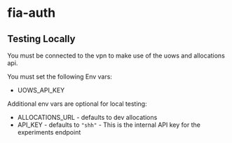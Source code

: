 # fia-auth


## Testing Locally
You must be connected to the vpn to make use of the uows and allocations api.

You must set the following Env vars:

- UOWS_API_KEY

Additional env vars are optional for local testing:
- ALLOCATIONS_URL - defaults to dev allocations
- API_KEY - defaults to `"shh"` - This is the internal API key for the experiments endpoint

